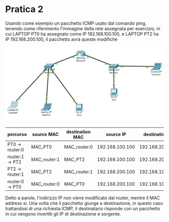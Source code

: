 Pratica 2
===

Usando come esempio un pacchetto ICMP usato dal comando ping, tenendo come riferimento l'immagine della rete assegnata per esercizio, in cui LAPTOP PT0 ha assegnato come IP 192.168.100.100, e LAPTOP PT2 ha IP 192.168.200.100, il pacchetto avrà queste modifiche

![pratica2-rete.png](./pratica2-rete.png)

| percorso | source MAC | destination MAC | source IP | destination IP
| --- | --- | --- | --- | --- |
|PT0 -> router:0 | MAC_PT0 | MAC_router:0 | 192.168.100.100 | 192.168.200.100 | 
| router:1 -> PT2 | MAC_router:1 | MAC_PT2 | 192.168.100.100 | 192.168.200.100 |
| PT2 -> router:1 | MAC_PT2 | MAC_router:1 | 192.168.200.100 | 192.168.100.100 |
| router:0 -> PT0 | MAC_router:0 | MAC_PT0 | 192.168.200.100 | 192.168.100.100 |

Detto a parole, l'indirizzo IP non viene modificato dal router, mentre il MAC address si. Una volta che il pacchetto giunge a destinazione, in questo caso trattandosi di una richiesta ICMP, il destinatario risponde con un pacchetto in cui vengono invertiti gli IP di destinazione e sorgente.
